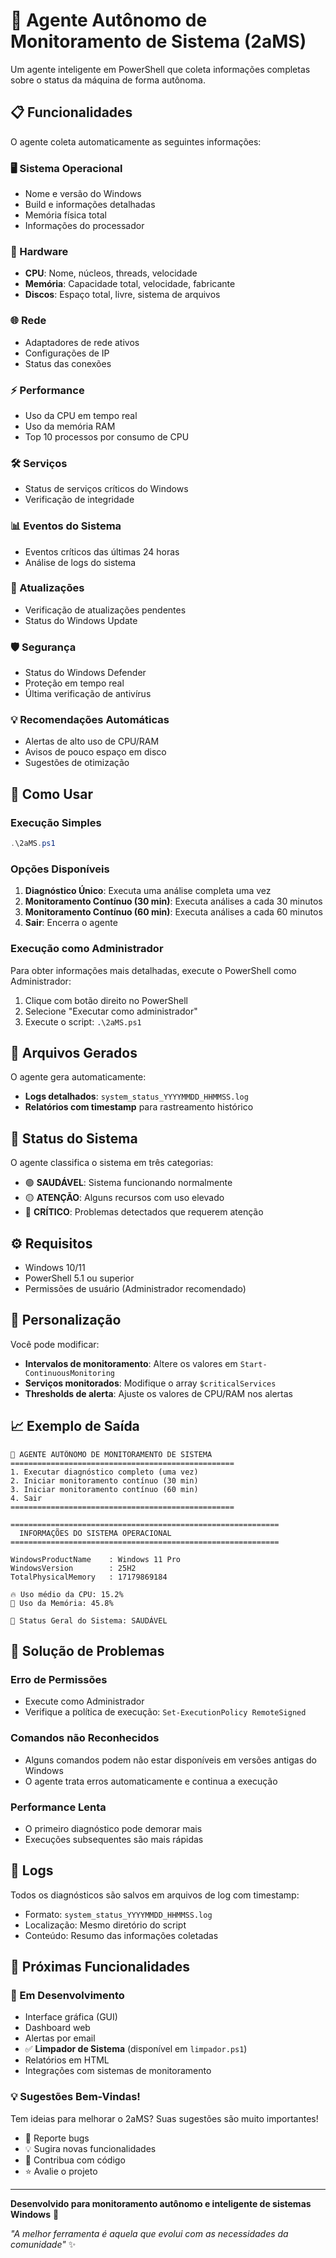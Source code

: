 # 🤖 Agente Autônomo de Monitoramento de Sistema (2aMS)

Um agente inteligente em PowerShell que coleta informações completas sobre o status da máquina de forma autônoma.

## 📋 Funcionalidades

O agente coleta automaticamente as seguintes informações:

### 🖥️ Sistema Operacional
- Nome e versão do Windows
- Build e informações detalhadas
- Memória física total
- Informações do processador

### 🔧 Hardware
- **CPU**: Nome, núcleos, threads, velocidade
- **Memória**: Capacidade total, velocidade, fabricante
- **Discos**: Espaço total, livre, sistema de arquivos

### 🌐 Rede
- Adaptadores de rede ativos
- Configurações de IP
- Status das conexões

### ⚡ Performance
- Uso da CPU em tempo real
- Uso da memória RAM
- Top 10 processos por consumo de CPU

### 🛠️ Serviços
- Status de serviços críticos do Windows
- Verificação de integridade

### 📊 Eventos do Sistema
- Eventos críticos das últimas 24 horas
- Análise de logs do sistema

### 🔄 Atualizações
- Verificação de atualizações pendentes
- Status do Windows Update

### 🛡️ Segurança
- Status do Windows Defender
- Proteção em tempo real
- Última verificação de antivírus

### 💡 Recomendações Automáticas
- Alertas de alto uso de CPU/RAM
- Avisos de pouco espaço em disco
- Sugestões de otimização

## 🚀 Como Usar

### Execução Simples
```powershell
.\2aMS.ps1
```

### Opções Disponíveis

1. **Diagnóstico Único**: Executa uma análise completa uma vez
2. **Monitoramento Contínuo (30 min)**: Executa análises a cada 30 minutos
3. **Monitoramento Contínuo (60 min)**: Executa análises a cada 60 minutos
4. **Sair**: Encerra o agente

### Execução como Administrador

Para obter informações mais detalhadas, execute o PowerShell como Administrador:

1. Clique com botão direito no PowerShell
2. Selecione "Executar como administrador"
3. Execute o script: `.\2aMS.ps1`

## 📁 Arquivos Gerados

O agente gera automaticamente:

- **Logs detalhados**: `system_status_YYYYMMDD_HHMMSS.log`
- **Relatórios com timestamp** para rastreamento histórico

## 🎯 Status do Sistema

O agente classifica o sistema em três categorias:

- 🟢 **SAUDÁVEL**: Sistema funcionando normalmente
- 🟡 **ATENÇÃO**: Alguns recursos com uso elevado
- 🔴 **CRÍTICO**: Problemas detectados que requerem atenção

## ⚙️ Requisitos

- Windows 10/11
- PowerShell 5.1 ou superior
- Permissões de usuário (Administrador recomendado)

## 🔧 Personalização

Você pode modificar:

- **Intervalos de monitoramento**: Altere os valores em `Start-ContinuousMonitoring`
- **Serviços monitorados**: Modifique o array `$criticalServices`
- **Thresholds de alerta**: Ajuste os valores de CPU/RAM nos alertas

## 📈 Exemplo de Saída

```
🤖 AGENTE AUTÔNOMO DE MONITORAMENTO DE SISTEMA
==================================================
1. Executar diagnóstico completo (uma vez)
2. Iniciar monitoramento contínuo (30 min)
3. Iniciar monitoramento contínuo (60 min)
4. Sair
==================================================

============================================================
  INFORMAÇÕES DO SISTEMA OPERACIONAL
============================================================

WindowsProductName    : Windows 11 Pro
WindowsVersion        : 25H2
TotalPhysicalMemory   : 17179869184

🔥 Uso médio da CPU: 15.2%
🧠 Uso da Memória: 45.8%

🎯 Status Geral do Sistema: SAUDÁVEL
```

## 🛟 Solução de Problemas

### Erro de Permissões
- Execute como Administrador
- Verifique a política de execução: `Set-ExecutionPolicy RemoteSigned`

### Comandos não Reconhecidos
- Alguns comandos podem não estar disponíveis em versões antigas do Windows
- O agente trata erros automaticamente e continua a execução

### Performance Lenta
- O primeiro diagnóstico pode demorar mais
- Execuções subsequentes são mais rápidas

## 📝 Logs

Todos os diagnósticos são salvos em arquivos de log com timestamp:
- Formato: `system_status_YYYYMMDD_HHMMSS.log`
- Localização: Mesmo diretório do script
- Conteúdo: Resumo das informações coletadas

## 🔄 Próximas Funcionalidades

### 🚧 Em Desenvolvimento

- Interface gráfica (GUI)
- Dashboard web
- Alertas por email
- ✅ **Limpador de Sistema** (disponível em `limpador.ps1`)
- Relatórios em HTML
- Integrações com sistemas de monitoramento

### 💡 Sugestões Bem-Vindas!

Tem ideias para melhorar o 2aMS? Suas sugestões são muito importantes!

- 🐛 Reporte bugs
- 💡 Sugira novas funcionalidades
- 🤝 Contribua com código
- ⭐ Avalie o projeto

---

**Desenvolvido para monitoramento autônomo e inteligente de sistemas Windows** 🚀

*"A melhor ferramenta é aquela que evolui com as necessidades da comunidade"* ✨
